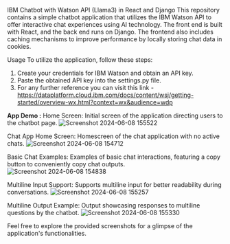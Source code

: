 IBM Chatbot with Watson API (Llama3) in React and Django 
This repository contains a simple chatbot application that utilizes the IBM Watson API to offer interactive chat experiences using AI technology. The front end is built with React, and the back end runs on Django. The frontend also includes caching mechanisms to improve performance by locally storing chat data in cookies.

Usage
To utilize the application, follow these steps:
1. Create your credentials for IBM Watson and obtain an API key.
2. Paste the obtained API key into the settings.py file.
3. For any further reference you can visit this link - https://dataplatform.cloud.ibm.com/docs/content/wsj/getting-started/overview-wx.html?context=wx&audience=wdp

**App Demo :**
Home Screen: Initial screen of the application directing users to the chatbot page.
![Screenshot 2024-06-08 155522](https://github.com/hritulpardhi/IbmChatBot/assets/166939863/c488d3a0-fe71-43a2-af7e-90fdd0151c72)

Chat App Home Screen: Homescreen of the chat application with no active chats.
![Screenshot 2024-06-08 154712](https://github.com/hritulpardhi/IbmChatBot/assets/166939863/730bbddb-0743-4dc8-9216-4dcb5c2a8442)

Basic Chat Examples: Examples of basic chat interactions, featuring a copy button to conveniently copy chat outputs.
![Screenshot 2024-06-08 154838](https://github.com/hritulpardhi/IbmChatBot/assets/166939863/dc5b8321-91a6-42a8-ba5a-63a521631ba4)

Multiline Input Support: Supports multiline input for better readability during conversations.
![Screenshot 2024-06-08 155257](https://github.com/hritulpardhi/IbmChatBot/assets/166939863/3789de99-da9e-46e6-acee-3610c69d56ae)

Multiline Output Example: Output showcasing responses to multiline questions by the chatbot.
![Screenshot 2024-06-08 155330](https://github.com/hritulpardhi/IbmChatBot/assets/166939863/10ac0b63-d33b-4f6b-8e51-cef4a04d75fe)

Feel free to explore the provided screenshots for a glimpse of the application's functionalities.






